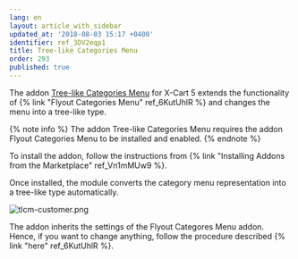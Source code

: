 ```yaml
---
lang: en
layout: article_with_sidebar
updated_at: '2018-08-03 15:17 +0400'
identifier: ref_3DV2eqp1
title: Tree-like Categories Menu
order: 293
published: true
---
```

The addon [Tree-like Categories Menu](https://market.x-cart.com/addons/tree-like-categories-menu.html "Tree-like Categories Menu") for X-Cart 5 extends the functionality of {% link "Flyout Categories Menu" ref_6KutUhlR %} and changes the menu into a tree-like type. 

{% note info %}
The addon Tree-like Categories Menu requires the addon Flyout Categories Menu to be installed and enabled.
{% endnote %}

To install the addon, follow the instructions from {% link "Installing Addons from the Marketplace" ref_Vn1mMUw9 %}.

Once installed, the module converts the category menu representation into a tree-like type automatically.

![tlcm-customer.png]({{site.baseurl}}/attachments/ref_3DV2eqp1/tlcm-customer.png)

The addon inherits the settings of the Flyout Categores Menu addon. Hence, if you want to change anything, follow the procedure described {% link "here" ref_6KutUhlR %}.
